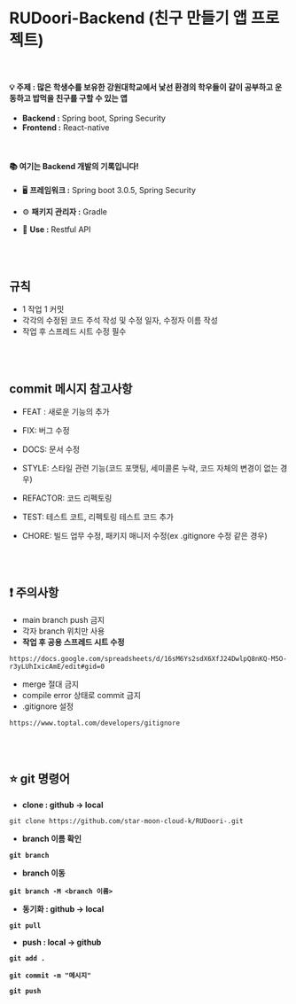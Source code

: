 # RUDoori-Backend (친구 만들기 앱 프로젝트)

<br>

#### 💡 주제 : 많은 학생수를 보유한 강원대학교에서 낯선 환경의 학우들이 같이 공부하고 운동하고 밥먹을 친구를 구할 수 있는 앱
- **Backend :** Spring boot, Spring Security
- **Frontend :** React-native

<br>

#### 📚 여기는 Backend 개발의 기록입니다!


- 🖥 **프레임워크 :** Spring boot 3.0.5, Spring Security
  
- ⚙ **패키지 관리자 :** Gradle

- 📲 **Use :** Restful API

<br><br>

## 규칙
- 1 작업 1 커밋
- 각각의 수정된 코드 주석 작성 및 수정 일자, 수정자 이름 작성
- 작업 후 스프레드 시트 수정 필수

<br><br>

## commit 메시지 참고사항
- FEAT : 새로운 기능의 추가
- FIX: 버그 수정
- DOCS: 문서 수정
- STYLE: 스타일 관련 기능(코드 포맷팅, 세미콜론 누락, 코드 자체의 변경이 없는 경우)
- REFACTOR: 코드 리펙토링
- TEST: 테스트 코트, 리펙토링 테스트 코드 추가
- CHORE: 빌드 업무 수정, 패키지 매니저 수정(ex .gitignore 수정 같은 경우)

  <br><br>

## :exclamation: 주의사항
- main branch push 금지
- 각자 branch 위치만 사용
- <b>작업 후 공용 스프레드 시트 수정</b>
```
https://docs.google.com/spreadsheets/d/16sM6Ys2sdX6XfJ24DwlpQ8nKQ-M5O-r3yLUhIxicAmE/edit#gid=0
```
- merge 절대 금지
- compile error 상태로 commit 금지
- .gitignore 설정
```
https://www.toptal.com/developers/gitignore
```

<br><br>

## :star: git 명령어

- <b>clone : github → local</b>
``` 
git clone https://github.com/star-moon-cloud-k/RUDoori-.git
```
- <b>branch 이름 확인
```
git branch
```
- <b>branch 이동
```
git branch -M <branch 이름>
```
- <b>동기화 : github → local</b>
```
git pull
```
- <b>push : local → github</b>
```
git add .
```
```
git commit -m "메시지"
```
```
git push
```
